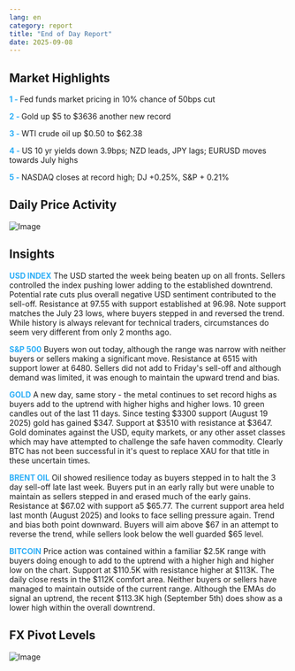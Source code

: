 ```yaml
---
lang: en
category: report
title: "End of Day Report"
date: 2025-09-08
---
```



<h2>Market Highlights</h2>
<strong style="color: #2caef7;">1 - </strong> Fed funds market pricing in 10% chance of 50bps cut

<strong style="color: #2caef7;">2 - </strong> Gold up $5 to $3636 another new record


<strong style="color: #2caef7;">3 - </strong> WTI crude oil up $0.50 to $62.38

<strong style="color: #2caef7;">4 - </strong> US 10 yr yields down 3.9bps; NZD leads, JPY lags; EURUSD moves towards July highs


<strong style="color: #2caef7;">5 - </strong> NASDAQ closes at record high; DJ +0.25%, S&P + 0.21%



<h2>Daily Price Activity</h2>
<img src="https://markleighedu.github.io/img/Sep-2025/08-Sep-2025/price.jpg" alt="Image"/>

<h2>Insights</h2>
<strong style="color: #2caef7;">USD INDEX</strong> The USD started the week being beaten up on all fronts. Sellers controlled the index pushing lower adding to the established downtrend. Potential rate cuts plus overall negative USD sentiment contributed to the sell-off. Resistance at 97.55 with support established at 96.98. Note support matches the July 23 lows, where buyers stepped in and reversed the trend. While history is always relevant for technical traders, circumstances do seem very different from only 2 months ago. 

<strong style="color: #2caef7;">S&P 500</strong> Buyers won out today, although the range was narrow with neither buyers or sellers making a significant move. Resistance at 6515 with support lower at 6480. Sellers did not add to Friday's sell-off and although demand was limited, it was enough to maintain the upward trend and bias. 

<strong style="color: #2caef7;">GOLD</strong> A new day, same story - the metal continues to set record highs as buyers add to the uptrend with higher highs and higher lows. 10 green candles out of the last 11 days. Since testing $3300 support (August 19 2025) gold has gained $347. Support at $3510 with resistance at $3647. Gold dominates against the USD, equity markets, or any other asset classes which may have attempted to challenge the safe haven commodity. Clearly BTC has not been successful in it's quest to replace XAU for that title in these uncertain times. 

<strong style="color: #2caef7;">BRENT OIL</strong> Oil showed resilience today as buyers stepped in to halt the 3 day sell-off late last week. Buyers put in an early rally but were unable to maintain as sellers stepped in and erased much of the early gains. Resistance at $67.02 with support a5 $65.77. The current support area held last month (August 2025) and looks to face selling pressure again. Trend and bias both point downward. Buyers will aim above $67 in an attempt to reverse the trend, while sellers look below the well guarded $65 level.

<strong style="color: #2caef7;">BITCOIN</strong> Price action was contained within a familiar $2.5K range with buyers doing enough to add to the uptrend with a higher high and higher low on the chart. Support at $110.5K with resistance higher at $113K. The daily close rests in the $112K comfort area. Neither buyers or sellers have managed to maintain outside of the current range. Although the EMAs do signal an uptrend, the recent $113.3K high (September 5th) does show as a lower high within the overall downtrend. 



<h2>FX Pivot Levels</h2>
<img src="https://markleighedu.github.io/img/Sep-2025/08-Sep-2025/pivot.jpg" alt="Image"/>